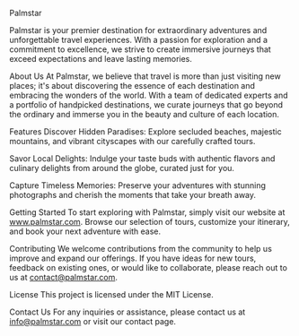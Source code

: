 Palmstar

Palmstar is your premier destination for extraordinary adventures and unforgettable travel experiences. With a passion for exploration and a commitment to excellence, we strive to create immersive journeys that exceed expectations and leave lasting memories.

About Us
At Palmstar, we believe that travel is more than just visiting new places; it's about discovering the essence of each destination and embracing the wonders of the world. With a team of dedicated experts and a portfolio of handpicked destinations, we curate journeys that go beyond the ordinary and immerse you in the beauty and culture of each location.

Features
Discover Hidden Paradises: Explore secluded beaches, majestic mountains, and vibrant cityscapes with our carefully crafted tours.

Savor Local Delights: Indulge your taste buds with authentic flavors and culinary delights from around the globe, curated just for you.

Capture Timeless Memories: Preserve your adventures with stunning photographs and cherish the moments that take your breath away.

Getting Started
To start exploring with Palmstar, simply visit our website at www.palmstar.com. Browse our selection of tours, customize your itinerary, and book your next adventure with ease.

Contributing
We welcome contributions from the community to help us improve and expand our offerings. If you have ideas for new tours, feedback on existing ones, or would like to collaborate, please reach out to us at contact@palmstar.com.

License
This project is licensed under the MIT License.

Contact Us
For any inquiries or assistance, please contact us at info@palmstar.com or visit our contact page.

